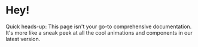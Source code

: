 # Hey!

Quick heads-up: This page isn't your go-to comprehensive documentation. It's more like a sneak peek at all the cool animations and components in our latest version.
